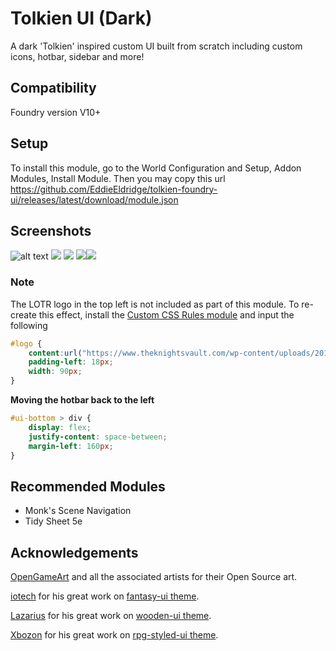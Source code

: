 # Tolkien UI (Dark)
A dark 'Tolkien' inspired custom UI built from scratch including custom icons, hotbar, sidebar and more!

## Compatibility
Foundry version V10+

## Setup
To install this module, go to the World Configuration and Setup, Addon Modules, Install Module.
Then you may copy this url https://github.com/EddieEldridge/tolkien-foundry-ui/releases/latest/download/module.json

## **Screenshots**

![alt text](https://i.imgur.com/yJFVk8U.png)
![](https://i.imgur.com/bOlxE0b.png)
![](https://cdn.discordapp.com/attachments/927588266184675378/1091134783196766278/image.png)
![](https://i.imgur.com/BwGkHUg.png)![](https://i.imgur.com/yafMWfg.png)

### **Note**
The LOTR logo in the top left is not included as part of this module. To re-create this effect, install the [Custom CSS Rules module](https://foundryvtt.com/packages/custom-css) and input the following

```css
#logo {
	content:url("https://www.theknightsvault.com/wp-content/uploads/2017/08/Lord-of-The-Rings-Logo-PNG-Transparent-Image.png");
	padding-left: 18px;
	width: 90px;
}
```

**Moving the hotbar back to the left**

```css
#ui-bottom > div {
    display: flex;
    justify-content: space-between;
    margin-left: 160px;
}
```


## Recommended Modules
- Monk's Scene Navigation
- Tidy Sheet 5e

## Acknowledgements
[OpenGameArt](https://opengameart.org/) and all the associated artists for their Open Source art.

[iotech](https://foundryvtt.com/community/iotech) for his great work on [fantasy-ui theme](https://foundryvtt.com/packages/fantasy-ui/).

[Lazarius](https://foundryvtt.com/community/lazarius) for his great work on [wooden-ui theme](https://foundryvtt.com/packages/wooden-ui/).

[Xbozon](https://foundryvtt.com/community/Xbozon) for his great work on [rpg-styled-ui theme](https://foundryvtt.com/packages/rpg-styled-ui/).
